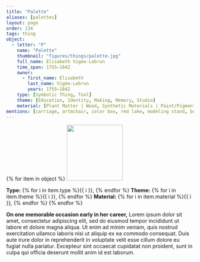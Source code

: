 ```yaml
---
title: "Palette"
aliases: [palettes]
layout: page
order: 134
tags: thing
object:
  - letter: "P"
    name: "Palette"
    thumbnail: "figures/things/palette.jpg"
    full_name: Elisabeth Vigée-Lebrun
    time_span: 1755–1842
    owner:
      - first_name: Elisabeth
        last_name: Vigée-Lebrun
        years: 1755–1842
    type: [Symbolic Thing, Tool]
    theme: [Education, Identity, Making, Memory, Studio]
    material: [Plant Matter | Wood, Synthetic Materials | Paint/Pigment]
mentions: [carriage, artmchair, color box, red lake, modeling stand, burin, sketchbook, decoration, relic, bed, table]
---
```


{% for item in object %}
<img src="/_assets/images/{{ item.thumbnail }}" width="150"/>

**Type:** {% for i in item.type %}{{ i }}, {% endfor %}
**Theme:** {% for i in item.theme %}{{ i }}, {% endfor %}
**Material:** {% for i in item.material %}{{ i }}, {% endfor %}
{% endfor %}

**On one memorable occasion early in her career,** Lorem ipsum dolor sit amet, consectetur adipiscing elit, sed do eiusmod tempor incididunt ut labore et dolore magna aliqua. Ut enim ad minim veniam, quis nostrud exercitation ullamco laboris nisi ut aliquip ex ea commodo consequat. Duis aute irure dolor in reprehenderit in voluptate velit esse cillum dolore eu fugiat nulla pariatur. Excepteur sint occaecat cupidatat non proident, sunt in culpa qui officia deserunt mollit anim id est laborum.